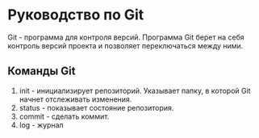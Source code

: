 # Руководство по Git
Git - программа для контроля версий. Программа Git берет на себя контроль версий проекта и позволяет переключаться между ними.
## Команды Git
1. init - инициализирует репозиторий. Указывает папку, в которой Git начнет отслеживать изменения.
2. status - показывает состояние репозитория.
3. commit - сделать коммит.
4. log - журнал
